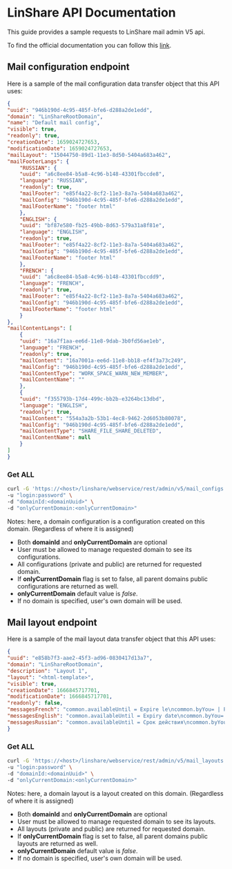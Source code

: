 # LinShare API Documentation
This guide provides a sample requests to LinShare mail admin V5 api.


To find the official documentation you can follow this [link](http://download.linshare.org/versions/).

## Mail configuration endpoint
Here is a sample of the mail configuration data transfer object that this API uses:

```json
{
"uuid": "946b190d-4c95-485f-bfe6-d288a2de1edd",
"domain": "LinShareRootDomain",
"name": "Default mail config",
"visible": true,
"readonly": true,
"creationDate": 1659024727653,
"modificationDate": 1659024727653,
"mailLayout": "15044750-89d1-11e3-8d50-5404a683a462",
"mailFooterLangs": {
    "RUSSIAN": {
    "uuid": "a6c8ee84-b5a8-4c96-b148-43301fbccde8",
    "language": "RUSSIAN",
    "readonly": true,
    "mailFooter": "e85f4a22-8cf2-11e3-8a7a-5404a683a462",
    "mailConfig": "946b190d-4c95-485f-bfe6-d288a2de1edd",
    "mailFooterName": "footer html"
    },
    "ENGLISH": {
    "uuid": "bf87e580-fb25-49bb-8d63-579a31a8f81e",
    "language": "ENGLISH",
    "readonly": true,
    "mailFooter": "e85f4a22-8cf2-11e3-8a7a-5404a683a462",
    "mailConfig": "946b190d-4c95-485f-bfe6-d288a2de1edd",
    "mailFooterName": "footer html"
    },
    "FRENCH": {
    "uuid": "a6c8ee84-b5a8-4c96-b148-43301fbccdd9",
    "language": "FRENCH",
    "readonly": true,
    "mailFooter": "e85f4a22-8cf2-11e3-8a7a-5404a683a462",
    "mailConfig": "946b190d-4c95-485f-bfe6-d288a2de1edd",
    "mailFooterName": "footer html"
    }
},
"mailContentLangs": [
    {
    "uuid": "16a7f1aa-ee6d-11e8-9dab-3b0fd56ae1eb",
    "language": "FRENCH",
    "readonly": true,
    "mailContent": "16a7001a-ee6d-11e8-bb18-ef4f3a73c249",
    "mailConfig": "946b190d-4c95-485f-bfe6-d288a2de1edd",
    "mailContentType": "WORK_SPACE_WARN_NEW_MEMBER",
    "mailContentName": ""
    },
    {
    "uuid": "f355793b-17d4-499c-bb2b-e3264bc13dbd",
    "language": "ENGLISH",
    "readonly": true,
    "mailContent": "554a3a2b-53b1-4ec8-9462-2d6053b80078",
    "mailConfig": "946b190d-4c95-485f-bfe6-d288a2de1edd",
    "mailContentType": "SHARE_FILE_SHARE_DELETED",
    "mailContentName": null
    }
]
}
```

### Get ALL

```bash
curl -G 'https://<host>/linshare/webservice/rest/admin/v5/mail_configs' \
-u "login:password" \
-d "domainId:<domainUuid>" \
-d "onlyCurrentDomain:<onlyCurrentDomain>" 
```

Notes: here, a domain configuration is a configuration created on this domain. (Regardless of where it is assigned)

* Both **domainId** and **onlyCurrentDomain** are optional
* User must be allowed to manage requested domain to see its configurations.
* All configurations (private and public) are returned for requested domain.
* If **onlyCurrentDomain** flag is set to false, all parent domains public configurations are returned as well.
* **onlyCurrentDomain** default value is _false_.
* If no domain is specified, user's own domain will be used.


## Mail layout endpoint
Here is a sample of the mail layout data transfer object that this API uses:

```json
{
"uuid": "e858b7f3-aae2-45f3-ad96-0830417d13a7",
"domain": "LinShareRootDomain",
"description": "Layout 1",
"layout": "<html-template>",
"visible": true,
"creationDate": 1666845717701,
"modificationDate": 1666845717701,
"readonly": false,
"messagesFrench": "common.availableUntil = Expire le\ncommon.byYou= | Par vous\ncommon.download= Télécharger\ncommon.filesInShare=Fichiers joints\ncommon.recipients = Destinataires\ncommon.titleSharedThe= Partagé le\ndate.format=d MMMM, yyyy\nproductCompagny=Linagora\nproductName=LinShare\nworkGroupRightAdminTitle = Administration\nworkGroupRightWirteTitle = Écriture\nworkGroupRightContributeTitle = Contribution\nworkGroupRightReadTitle = Lecture\nworkGroupRightContributorTitle = Contributeur\nworkSpaceRoleAdminTitle = WorkSpace: Administrateur\nworkSpaceRoleWriteTitle = WorkSpace: Auteur\nworkSpaceRoleReadTitle = WorkSpace: Lecteur\nwelcomeMessage = Bonjour {0},",
"messagesEnglish": "common.availableUntil = Expiry date\ncommon.byYou= | By you\ncommon.download= Download\ncommon.filesInShare = Attached files\ncommon.recipients = Recipients\ncommon.titleSharedThe= Creation date\ndate.format= MMMM d, yyyy\nproductCompagny=Linagora\nproductName=LinShare\nworkGroupRightAdminTitle = Administrator\nworkGroupRightWirteTitle = Writer\nworkGroupRightContributeTitle = Contributor\nworkGroupRightReadTitle = Reader\nworkSpaceRoleAdminTitle = WorkSpace: Administrator\nworkSpaceRoleWriteTitle = WorkSpace: Writer\nworkSpaceRoleReadTitle = WorkSpace: Reader\nwelcomeMessage = Hello {0},",
"messagesRussian": "common.availableUntil = Срок действия\ncommon.byYou= | Вами\ncommon.download= Загрузить\ncommon.filesInShare = Прикрепленные файлы\ncommon.recipients = Получатели\ncommon.titleSharedThe= Дата создания\ndate.format= d MMMM, yyyy\nproductCompagny= Linagora\nproductName=LinShare\nworkGroupRightAdminTitle = Администратор\nworkGroupRightWirteTitle = Автор\nworkGroupRightContributeTitle = Редактор\nworkGroupRightReadTitle = Читатель\nworkSpaceRoleAdminTitle = WorkSpace: Administrator\nworkSpaceRoleWriteTitle = WorkSpace: Writer\nworkSpaceRoleReadTitle = WorkSpace: Reader\nwelcomeMessage = Здравствуйте, {0},"
}
```

### Get ALL

```bash
curl -G 'https://<host>/linshare/webservice/rest/admin/v5/mail_layouts' \
-u "login:password" \
-d "domainId:<domainUuid>" \
-d "onlyCurrentDomain:<onlyCurrentDomain>" 
```

Notes: here, a domain layout is a layout created on this domain. (Regardless of where it is assigned)

* Both **domainId** and **onlyCurrentDomain** are optional
* User must be allowed to manage requested domain to see its layouts.
* All layouts (private and public) are returned for requested domain.
* If **onlyCurrentDomain** flag is set to false, all parent domains public layouts are returned as well.
* **onlyCurrentDomain** default value is _false_.
* If no domain is specified, user's own domain will be used.

